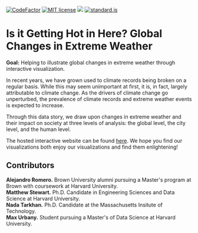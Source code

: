[![CodeFactor](https://www.codefactor.io/repository/github/climate-crew/d3-climate-visualization/badge)](https://www.codefactor.io/repository/github/climate-crew/d3-climate-visualization)
[![MIT license](https://img.shields.io/badge/License-MIT-blue.svg)](https://lbesson.mit-license.org/)
![](https://img.shields.io/github/repo-size/Climate-Crew/d3-climate-visualization.svg?label=Repo%20size&style=flat-square)
[![standard.js](https://img.shields.io/badge/code%20style-standardjs-%23f3df49)](https://standardjs.com/)


# Is it Getting Hot in Here? Global Changes in Extreme Weather

**Goal:** Helping to illustrate global changes in extreme weather through interactive visualization.

In recent years, we have grown used to climate records being broken on a regular basis. While this may seem unimportant at first, it is, in fact, largely attributable to climate change. As the drivers of climate change go unperturbed, the prevalence of climate records and extreme weather events is expected to increase.

Through this data story, we draw upon changes in extreme weather and their impact on society at three levels of analysis: the global level, the city level, and the human level.

The hosted interactive website can be found [here](https://climate-crew.github.io/d3-climate-visualization/). We hope you find our visualizations both enjoy our visualizations and find them enlightening!

## Contributors

**Alejandro Romero.** Brown University alumni pursuing a Master's program at Brown with coursework at Harvard University. <br>
**Matthew Stewart.** Ph.D. Candidate in Engineering Sciences and Data Science at Harvard University. <br>
**Nada Tarkhan.** Ph.D. Candidate at the Massachusetts Insitute of Technology. <br>
**Max Urbany.** Student pursuing a Master's of Data Science at Harvard University. <br>
